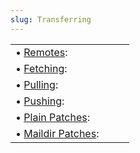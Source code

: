 ```yaml
---
slug: Transferring
---
```


|                                                   |    |    |
| :------------------------------------------------ | -- | :- |
| • [Remotes](/docs/magit/Remotes):                 |    |    |
| • [Fetching](/docs/magit/Fetching):               |    |    |
| • [Pulling](/docs/magit/Pulling):                 |    |    |
| • [Pushing](/docs/magit/Pushing):                 |    |    |
| • [Plain Patches](/docs/magit/Plain-Patches):     |    |    |
| • [Maildir Patches](/docs/magit/Maildir-Patches): |    |    |
